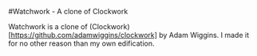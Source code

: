 #Watchwork - A clone of Clockwork

Watchwork is a clone of (Clockwork)[https://github.com/adamwiggins/clockwork] by Adam Wiggins. I made it for no other reason than my own edification.
